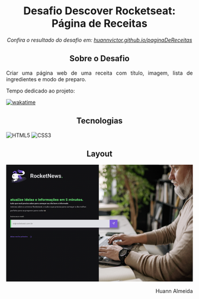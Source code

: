 <h1 align="center">Desafio Descover Rocketseat: Página de Receitas</h1> 

<p align="center"><em>Confira o resultado do desafio em: <a href="https://huannvictor.github.io/paginaDeReceitas/">huannvictor.github.io/paginaDeReceitas</a></em></p>

<h2 align="center">Sobre o Desafio</h2>
<p align="justify">Criar uma página web de uma receita com título, imagem, lista de ingredientes e modo de preparo.</p>

<p>Tempo dedicado ao projeto:</p>
<a href="https://wakatime.com/badge/user/5a2e9d27-6aba-49b5-9755-f97369431e1e/project/d4cfa87d-aeb4-4020-9352-b22c5b7a09dd">
  <img src="https://wakatime.com/badge/user/5a2e9d27-6aba-49b5-9755-f97369431e1e/project/d4cfa87d-aeb4-4020-9352-b22c5b7a09dd.svg" alt="wakatime">
</a>

<h2 align="center">Tecnologias</h2>
<div align="center" style="display: inline">
  <img src="https://img.shields.io/badge/%20-HTML5-orange" alt="HTML5">
  <img src="https://img.shields.io/badge/%20-CSS3-blue" alt="CSS3">
</div>

<h2 align="center">Layout</h2>
<div align="center">
  <img src="https://raw.githubusercontent.com/huannvictor/rocketNews/main/assets/rocketnews.png" alt="Layout">
</div>

<p align="right"> Huann Almeida </p>
